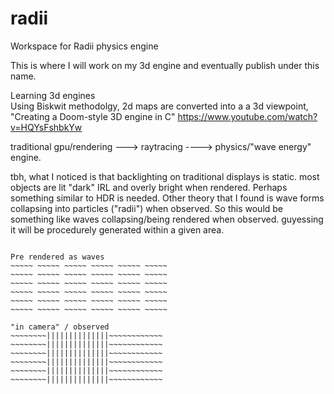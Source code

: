 # radii



Workspace for Radii physics engine

This is where I will work on my 3d engine and eventually publish under this name.

Learning 3d engines <br>
Using Biskwit methodolgy, 2d maps are converted into a a 3d viewpoint, "Creating a Doom-style 3D engine in C" https://www.youtube.com/watch?v=HQYsFshbkYw</p>

traditional gpu/rendering ---> raytracing ----> physics/"wave energy" engine.

tbh, what I noticed is that backlighting on traditional displays is static. most objects are lit "dark" IRL and overly bright when rendered. Perhaps something similar to HDR is needed. Other theory that I found is wave forms collapsing into particles ("radii") when observed. So this would be something like waves collapsing/being rendered when observed. guyessing it will be procedurely generated within a given area.

~~~~~ Waves | radii

Pre rendered as waves
~~~~~ ~~~~~ ~~~~~ ~~~~~ ~~~~~ ~~~~~ 
~~~~~ ~~~~~ ~~~~~ ~~~~~ ~~~~~ ~~~~~ 
~~~~~ ~~~~~ ~~~~~ ~~~~~ ~~~~~ ~~~~~ 
~~~~~ ~~~~~ ~~~~~ ~~~~~ ~~~~~ ~~~~~ 
~~~~~ ~~~~~ ~~~~~ ~~~~~ ~~~~~ ~~~~~ 
~~~~~ ~~~~~ ~~~~~ ~~~~~ ~~~~~ ~~~~~ 

"in camera" / observed
~~~~~~~~||||||||||||||~~~~~~~~~~~~
~~~~~~~~||||||||||||||~~~~~~~~~~~~
~~~~~~~~||||||||||||||~~~~~~~~~~~~
~~~~~~~~||||||||||||||~~~~~~~~~~~~
~~~~~~~~||||||||||||||~~~~~~~~~~~~
~~~~~~~~||||||||||||||~~~~~~~~~~~~
